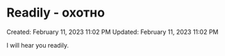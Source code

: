 # Readily - охотно

Created: February 11, 2023 11:02 PM
Updated: February 11, 2023 11:02 PM

I will hear you readily.